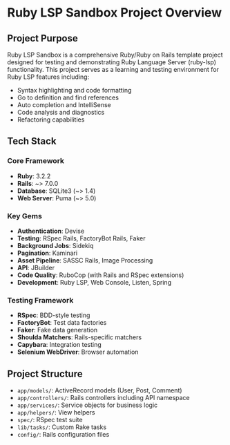 # Ruby LSP Sandbox Project Overview

## Project Purpose
Ruby LSP Sandbox is a comprehensive Ruby/Ruby on Rails template project designed for testing and demonstrating Ruby Language Server (ruby-lsp) functionality. This project serves as a learning and testing environment for Ruby LSP features including:

- Syntax highlighting and code formatting
- Go to definition and find references
- Auto completion and IntelliSense
- Code analysis and diagnostics
- Refactoring capabilities

## Tech Stack

### Core Framework
- **Ruby**: 3.2.2
- **Rails**: ~> 7.0.0
- **Database**: SQLite3 (~> 1.4)
- **Web Server**: Puma (~> 5.0)

### Key Gems
- **Authentication**: Devise
- **Testing**: RSpec Rails, FactoryBot Rails, Faker
- **Background Jobs**: Sidekiq
- **Pagination**: Kaminari
- **Asset Pipeline**: SASSC Rails, Image Processing
- **API**: JBuilder
- **Code Quality**: RuboCop (with Rails and RSpec extensions)
- **Development**: Ruby LSP, Web Console, Listen, Spring

### Testing Framework
- **RSpec**: BDD-style testing
- **FactoryBot**: Test data factories
- **Faker**: Fake data generation
- **Shoulda Matchers**: Rails-specific matchers
- **Capybara**: Integration testing
- **Selenium WebDriver**: Browser automation

## Project Structure
- `app/models/`: ActiveRecord models (User, Post, Comment)
- `app/controllers/`: Rails controllers including API namespace
- `app/services/`: Service objects for business logic
- `app/helpers/`: View helpers
- `spec/`: RSpec test suite
- `lib/tasks/`: Custom Rake tasks
- `config/`: Rails configuration files